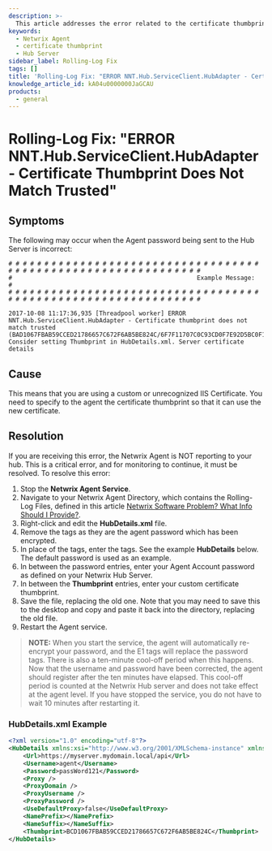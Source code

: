 ```yaml
---
description: >-
  This article addresses the error related to the certificate thumbprint mismatch in the Netwrix Agent and provides a resolution to ensure proper reporting to the Hub Server.
keywords:
  - Netwrix Agent
  - certificate thumbprint
  - Hub Server
sidebar_label: Rolling-Log Fix
tags: []
title: 'Rolling-Log Fix: "ERROR NNT.Hub.ServiceClient.HubAdapter - Certificate Thumbprint Does Not Match Trusted"'
knowledge_article_id: kA04u0000000JaGCAU
products:
  - general
---
```


# Rolling-Log Fix: "ERROR NNT.Hub.ServiceClient.HubAdapter - Certificate Thumbprint Does Not Match Trusted"

## Symptoms

The following may occur when the Agent password being sent to the Hub Server is incorrect:

```
# # # # # # # # # # # # # # # # # # # # # # # # # # # # # # # # # # # # # # # # # # # # # # # # # # # # # # # # # # # # # #
#                                                   Example Message:													  #
# # # # # # # # # # # # # # # # # # # # # # # # # # # # # # # # # # # # # # # # # # # # # # # # # # # # # # # # # # # # # #

2017-10-08 11:17:36,935 [Threadpool worker] ERROR NNT.Hub.ServiceClient.HubAdapter - Certificate thumbprint does not match trusted (BAD1067FBAB59CCED21786657C672F6AB5BE824C/6F7F11707C0C93CD0F7E92D5BC0F1C9345D68A64). Consider setting Thumbprint in HubDetails.xml. Server certificate details
```

## Cause

This means that you are using a custom or unrecognized IIS Certificate. You need to specify to the agent the certificate thumbprint so that it can use the new certificate.

## Resolution

If you are receiving this error, the Netwrix Agent is NOT reporting to your hub. This is a critical error, and for monitoring to continue, it must be resolved. To resolve this error:

1. Stop the **Netwrix Agent Service**.
2. Navigate to your Netwrix Agent Directory, which contains the Rolling-Log Files, defined in this article [Netwrix Software Problem? What Info Should I Provide?](https://kb.netwrix.com/8048).
3. Right-click and edit the **HubDetails.xml** file.
4. Remove the tags as they are the agent password which has been encrypted.
5. In place of the tags, enter the tags. See the example **HubDetails** below. The default password is used as an example.
6. In between the password entries, enter your Agent Account password as defined on your Netwrix Hub Server.
7. In between the **Thumbprint** entries, enter your custom certificate thumbprint.
8. Save the file, replacing the old one. Note that you may need to save this to the desktop and copy and paste it back into the directory, replacing the old file.
9. Restart the Agent service.

> **NOTE:** When you start the service, the agent will automatically re-encrypt your password, and the E1 tags will replace the password tags. There is also a ten-minute cool-off period when this happens. Now that the username and password have been corrected, the agent should register after the ten minutes have elapsed. This cool-off period is counted at the Netwrix Hub server and does not take effect at the agent level. If you have stopped the service, you do not have to wait 10 minutes after restarting it.

### HubDetails.xml Example

```xml
<?xml version="1.0" encoding="utf-8"?>
<HubDetails xmlns:xsi="http://www.w3.org/2001/XMLSchema-instance" xmlns:xsd="http://www.w3.org/2001/XMLSchema">
    <Url>https://myserver.mydomain.local/api</Url>
    <Username>agent</Username>
    <Password>passWord121</Password>
    <Proxy />
    <ProxyDomain />
    <ProxyUsername />
    <ProxyPassword />
    <UseDefaultProxy>false</UseDefaultProxy>
    <NamePrefix></NamePrefix>
    <NameSuffix></NameSuffix>
    <Thumbprint>BCD1067FBAB59CCED21786657C672F6AB5BE824C</Thumbprint>
</HubDetails>
```